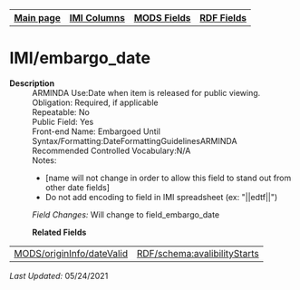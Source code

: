 <!DOCTYPE html>
<html>

<body>
<table style="width:100%">
  <tr>
    <th><a href="index.md">Main page</a></th>
	<th><a href="IMI.md">IMI Columns</a></th>
    <th><a href="MODS.md">MODS Fields</a></th>
    <th><a href="RDF.md">RDF Fields</a></th>
  </tr>
</table>



<h1>IMI/embargo_date</h1>
<dl>
	<dt><b>Description</b></dt>
	<dd>ARMINDA Use:Date when item is released for public viewing. </dd>
	<dd>Obligation: Required, if applicable</dd>
	<dd>Repeatable: No</dd>
	<dd>Public Field: Yes</dd>
	<dd>Front-end Name: Embargoed Until</dd>
	<dd>Syntax/Formatting:DateFormattingGuidelinesARMINDA</dd>
	<dd>Recommended Controlled Vocabulary:N/A</dd>
	<dd>Notes: 
		<ul>
			<li>[name will not change in order to allow this field to stand out from other date fields]</li>
			<li>Do not add encoding to field in IMI spreadsheet (ex: "||edtf||")</li>
		</ul>
	</dd>
	<dd><i>Field Changes: </i></font>Will change to field_embargo_date</dd>
</dl>
<dl>
	<dd><b>Related Fields</b></dd>
		<table>
			<td><a href="mods.originInfo_dateValid.md">MODS/originInfo/dateValid</a></td>
			<td><a href="rdf.schema.availabilityStarts.md">RDF/schema:avalibilityStarts</a></td>
		</table>
</dl>
<p><i>Last Updated: </i></font>05/24/2021</p>
</body>
</html>